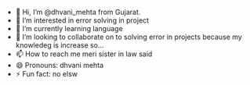 - 👋 Hi, I’m @dhvani_mehta from Gujarat.
- 👀 I’m interested in error solving in project
- 🌱 I’m currently learning language 
- 💞️ I’m looking to collaborate on to solving error in projects because my knowledeg is increase so...
- 📫 How to reach me meri sister in law said
- 😄 Pronouns: dhvani mehta
- ⚡ Fun fact: no elsw

<!---
1dhvanimehta/1dhvanimehta is a ✨ special ✨ repository because its `README.md` (this file) appears on your GitHub profile.
You can click the Preview link to take a look at your changes.
--->
